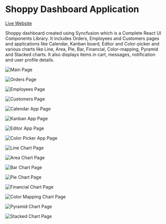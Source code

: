 Shoppy Dashboard Application
============================

[Live Website](https://utkarsh-shoppy-dashboard.netlify.app/)

Shoppy dashboard created using Syncfusion which is a Complete React UI Components Library. It includes Orders, Employees and Customers pages and applications like Calendar, Kanban board, Editor and Color-picker and various charts like Line, Area, Pie, Bar, Financial, Color-mapping, Pyramid and Stacked charts. It also displays items in cart, messages, notification and user profile details.  

![Main Page](./assets/main_page.png)

![Orders Page](./assets/orders_page.png)

![Employees Page](./assets/employees_page.png)

![Customers Page](./assets/customers_page.png)

![Calendar App Page](./assets/calendar_page.png)

![Kanban App Page](./assets/kanban_page.png)

![Editor App Page](./assets/editor_page.png)

![Color Picker App Page](./assets/color_picker_page.png)

![Line Chart Page](./assets/line_page.png)

![Area Chart Page](./assets/area_page.png)

![Bar Chart Page](./assets/bar_page.png)

![Pie Chart Page](./assets/pie_chart_page.png)

![Financial Chart Page](./assets/financial_chart_page.png)

![Color Mapping Chart Page](./assets/color_mapping_chart_page.png)

![Pyramid Chart Page](./assets/pyramid_chart_page.png)

![Stacked Chart Page](./assets/stacked_color_page.png)
